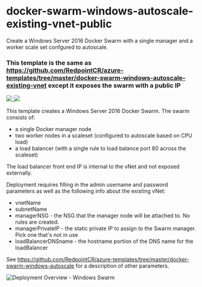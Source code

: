 # docker-swarm-windows-autoscale-existing-vnet-public

Create a Windows Server 2016 Docker Swarm with a single manager and a worker scale set confgured to autoscale. 
### This template is the same as https://github.com/RedpointCR/azure-templates/tree/master/docker-swarm-windows-autoscale-existing-vnet except it exposes the swarm with a public IP

<a href="https://portal.azure.com/#create/Microsoft.Template/uri/https%3A%2F%2Fraw.githubusercontent.com%2FRedPointCR%2Fazure-templates%2Fmaster%2Fdocker-swarm-windows-autoscale-existing-vnet-public%2Fazuredeploy.json" target="_blank">
    <img src="http://azuredeploy.net/deploybutton.png"/>
</a>
<a href="http://armviz.io/#/?load=https%3A%2F%2Fraw.githubusercontent.com%2FRedPointCR%2Fazure-templates%2Fmaster%2Fdocker-swarm-windows-autoscale-existing-vnet-public%2Fazuredeploy.json" target="_blank">
    <img src="http://armviz.io/visualizebutton.png"/>
</a>

This template creates a Windows Server 2016 Docker Swarm. The swarm consists of: 
 * a single Docker manager node 
 * two worker nodes in a scaleset (configured to autoscale based on CPU load)
 * a load balancer (with a single rule to load balance port 80 across the scaleset)

The load balancer front end IP is internal to the vNet and not exposed externally. 

Deployment requires filling in the admin username and password parameters as well as the following info about the existing vNet:
 * vnetName
 * subnetName
 * managerNSG - the NSG that the manager node will be attached to. No rules are created.
 * managerPrivateIP - the static private IP to assign to the Swarm manager. Pick one that's not in use
 * loadBalancerDNSname - the hostname portion of the DNS name for the loadBalancer

See https://github.com/RedpointCR/azure-templates/tree/master/docker-swarm-windows-autoscale for a description of other parameters.

![Deployment Overview - Windows Swarm](https://raw.githubusercontent.com/RedpointCR/azure-templates/master/docker-swarm-windows-autoscale-existing-vnet-public/docker-windows-swarm-autoscale.png)


